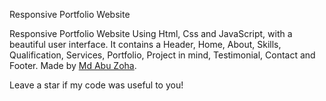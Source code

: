 Responsive Portfolio Website 

Responsive Portfolio Website Using Html, Css and JavaScript, with a beautiful user interface. It contains a Header, Home, About, Skills, Qualification, Services, Portfolio, Project in mind, Testimonial, Contact and Footer. Made by <a href="https://md-abu-zoha.github.io/Portfolio/" target="_blank">Md Abu Zoha</a>.

Leave a star if my code was useful to you!
